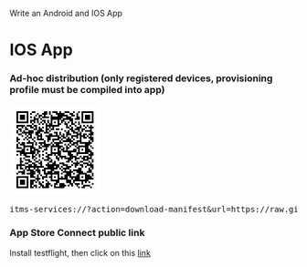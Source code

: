 Write an Android and IOS App

# IOS App

### Ad-hoc distribution (only registered devices, provisioning profile must be compiled into app)

![QR Code for IOS App](https://github.com/raspberrypisig/qrcode-rpi/raw/master/approach2/qr.jpg)

<pre>itms-services://?action=download-manifest&url=https://raw.githubusercontent.com/raspberrypisig/qrcode-rpi/master/approach2/manifest.plist</pre>

### App Store Connect public link

Install testflight, then click on this [link](https://testflight.apple.com/join/6RPz87aI)


